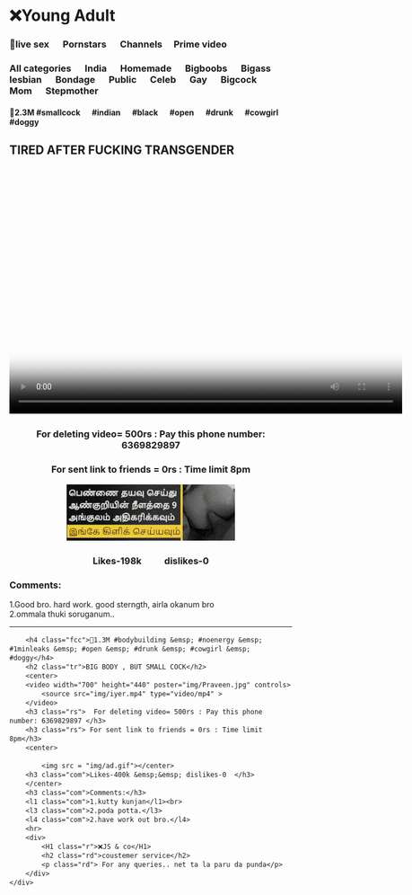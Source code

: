 <!DOCTYPE html>
<html lang="en">
    <head>
        <link rel="stylesheet" href="style.css">
        <title>Young Adult</title>
        <link rel="icon" href="img/logo.jpg">
    </head>

<body class="bg" >
    <div >
        <div >
            <h1 class="hd">❌Young Adult</h1>
            <h3 class="fc">🔴live sex &emsp; Pornstars &emsp; Channels &emsp;Prime video</h3>
            <h3 class="fcc ">All categories &emsp; India &emsp; Homemade &emsp; Bigboobs &emsp; Bigass &emsp; lesbian &emsp; Bondage &emsp; Public &emsp; Celeb &emsp; Gay &emsp; Bigcock &emsp; Mom &emsp; Stepmother </h3>
            <h4 class="fcc">🛜2.3M #smallcock &emsp; #indian &emsp; #black &emsp; #open &emsp; #drunk &emsp; #cowgirl &emsp; #doggy</h4>
            <h2 class="tr">TIRED AFTER FUCKING TRANSGENDER</h2>
            <center>
            <video width="700" height="440" poster="img/tm.jpg" controls>
                <source src="img/the sug.mp4" type="video/mp4" >
            </video>
            <center>
                <h3 class="rs"> For deleting video= 500rs : Pay this phone number: 6369829897 </h3>
                <h3 class="rs"> For sent link to friends = 0rs : Time limit 8pm</h3>
                <img src = "img/ad.gif"></center>
            <h3 class="com">Likes-198k &emsp;&emsp; dislikes-0  </h3>
            </center>
            <h3 class="com">Comments:</h3>
            <l1 class="com">1.Good bro. hard work. good sterngth, airla okanum bro</l1><br>
            <l3 class="com">2.ommala thuki soruganum..</l3>
            <hr>
        </div>
    
        <h4 class="fcc">🛜1.3M #bodybuilding &emsp; #noenergy &emsp; #1minleaks &emsp; #open &emsp; #drunk &emsp; #cowgirl &emsp; #doggy</h4>
        <h2 class="tr">BIG BODY , BUT SMALL COCK</h2>
        <center>
        <video width="700" height="440" poster="img/Praveen.jpg" controls>
            <source src="img/iyer.mp4" type="video/mp4" >
        </video>
        <h3 class="rs">  For deleting video= 500rs : Pay this phone number: 6369829897 </h3>
        <h3 class="rs"> For sent link to friends = 0rs : Time limit 8pm</h3>
        <center>
            
            <img src = "img/ad.gif"></center>
        <h3 class="com">Likes-400k &emsp;&emsp; dislikes-0  </h3>
        </center>
        <h3 class="com">Comments:</h3>
        <l1 class="com">1.kutty kunjan</l1><br>
        <l3 class="com">2.poda potta.</l3>
        <l4 class="com">2.have work out bro.</l4>
        <hr>
        <div>
            <H1 class="r">❌JS & co</H1>
            <h2 class="rd">coustemer service</h2>
            <p class="rd"> For any queries.. net ta la paru da punda</p>
        </div>
    </div>
</body>
</html>
